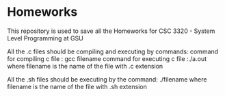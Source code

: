 # Homeworks
This repository is used to save all the Homeworks for CSC 3320 - System Level Programming at GSU

All the .c files should be compiling and executing by commands:
command for compiling c file : gcc filename
command for executing c file :./a.out
where filename is the name of the file with .c extension

All the .sh files should be executing by the command:
./filename
where filename is the name of the file with .sh extension
